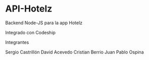 # API-Hotelz
Backend Node-JS para la app Hotelz

Integrado con Codeship

Integrantes 

Sergio Castrillón
David Acevedo 
Cristian Berrio
Juan Pablo Ospina
